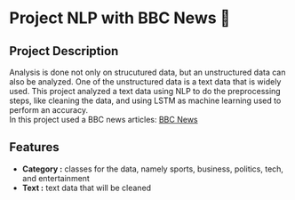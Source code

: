 # Project NLP with BBC News 📝
## Project Description
Analysis is done not only on strucutured data, but an unstructured data can also be analyzed. One of the unstructured data is a text data that is widely used. This project analyzed a text data using NLP to do the preprocessing steps, like cleaning the data, and using LSTM as machine learning used to perform an accuracy.
<br> In this project used a BBC news articles: [BBC News](https://www.kaggle.com/datasets/balatmak/newsgroup20bbcnews "BBC News")

## Features
* **Category :** classes for the data, namely sports, business, politics, tech, and entertainment
* **Text :** text data that will be cleaned
